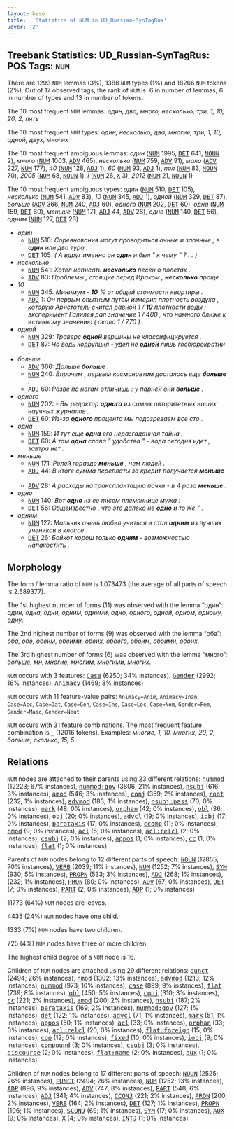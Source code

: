 ```yaml
---
layout: base
title:  'Statistics of NUM in UD_Russian-SynTagRus'
udver: '2'
---
```


## Treebank Statistics: UD_Russian-SynTagRus: POS Tags: `NUM`

There are 1293 `NUM` lemmas (3%), 1388 `NUM` types (1%) and 18266 `NUM` tokens (2%).
Out of 17 observed tags, the rank of `NUM` is: 6 in number of lemmas, 6 in number of types and 13 in number of tokens.

The 10 most frequent `NUM` lemmas: <em>один, два, много, несколько, три, 1, 10, 20, 2, пять</em>

The 10 most frequent `NUM` types:  <em>один, несколько, два, многие, три, 1, 10, одной, двух, многих</em>

The 10 most frequent ambiguous lemmas: <em>один</em> (<tt><a href="ru_syntagrus-pos-NUM.html">NUM</a></tt> 1995, <tt><a href="ru_syntagrus-pos-DET.html">DET</a></tt> 641, <tt><a href="ru_syntagrus-pos-NOUN.html">NOUN</a></tt> 2), <em>много</em> (<tt><a href="ru_syntagrus-pos-NUM.html">NUM</a></tt> 1003, <tt><a href="ru_syntagrus-pos-ADV.html">ADV</a></tt> 465), <em>несколько</em> (<tt><a href="ru_syntagrus-pos-NUM.html">NUM</a></tt> 759, <tt><a href="ru_syntagrus-pos-ADV.html">ADV</a></tt> 91), <em>мало</em> (<tt><a href="ru_syntagrus-pos-ADV.html">ADV</a></tt> 227, <tt><a href="ru_syntagrus-pos-NUM.html">NUM</a></tt> 177), <em>40</em> (<tt><a href="ru_syntagrus-pos-NUM.html">NUM</a></tt> 128, <tt><a href="ru_syntagrus-pos-ADJ.html">ADJ</a></tt> 1), <em>60</em> (<tt><a href="ru_syntagrus-pos-NUM.html">NUM</a></tt> 93, <tt><a href="ru_syntagrus-pos-ADJ.html">ADJ</a></tt> 1), <em>пол</em> (<tt><a href="ru_syntagrus-pos-NUM.html">NUM</a></tt> 83, <tt><a href="ru_syntagrus-pos-NOUN.html">NOUN</a></tt> 70), <em>2005</em> (<tt><a href="ru_syntagrus-pos-NUM.html">NUM</a></tt> 68, <tt><a href="ru_syntagrus-pos-NOUN.html">NOUN</a></tt> 1), <em>i</em> (<tt><a href="ru_syntagrus-pos-NUM.html">NUM</a></tt> 26, <tt><a href="ru_syntagrus-pos-X.html">X</a></tt> 3), <em>2012</em> (<tt><a href="ru_syntagrus-pos-NUM.html">NUM</a></tt> 21, <tt><a href="ru_syntagrus-pos-NOUN.html">NOUN</a></tt> 1)

The 10 most frequent ambiguous types:  <em>один</em> (<tt><a href="ru_syntagrus-pos-NUM.html">NUM</a></tt> 510, <tt><a href="ru_syntagrus-pos-DET.html">DET</a></tt> 105), <em>несколько</em> (<tt><a href="ru_syntagrus-pos-NUM.html">NUM</a></tt> 541, <tt><a href="ru_syntagrus-pos-ADV.html">ADV</a></tt> 83), <em>10</em> (<tt><a href="ru_syntagrus-pos-NUM.html">NUM</a></tt> 345, <tt><a href="ru_syntagrus-pos-ADJ.html">ADJ</a></tt> 1), <em>одной</em> (<tt><a href="ru_syntagrus-pos-NUM.html">NUM</a></tt> 329, <tt><a href="ru_syntagrus-pos-DET.html">DET</a></tt> 87), <em>больше</em> (<tt><a href="ru_syntagrus-pos-ADV.html">ADV</a></tt> 366, <tt><a href="ru_syntagrus-pos-NUM.html">NUM</a></tt> 240, <tt><a href="ru_syntagrus-pos-ADJ.html">ADJ</a></tt> 60), <em>одного</em> (<tt><a href="ru_syntagrus-pos-NUM.html">NUM</a></tt> 202, <tt><a href="ru_syntagrus-pos-DET.html">DET</a></tt> 60), <em>одна</em> (<tt><a href="ru_syntagrus-pos-NUM.html">NUM</a></tt> 159, <tt><a href="ru_syntagrus-pos-DET.html">DET</a></tt> 60), <em>меньше</em> (<tt><a href="ru_syntagrus-pos-NUM.html">NUM</a></tt> 171, <tt><a href="ru_syntagrus-pos-ADJ.html">ADJ</a></tt> 44, <tt><a href="ru_syntagrus-pos-ADV.html">ADV</a></tt> 28), <em>одно</em> (<tt><a href="ru_syntagrus-pos-NUM.html">NUM</a></tt> 140, <tt><a href="ru_syntagrus-pos-DET.html">DET</a></tt> 56), <em>одним</em> (<tt><a href="ru_syntagrus-pos-NUM.html">NUM</a></tt> 127, <tt><a href="ru_syntagrus-pos-DET.html">DET</a></tt> 26)


* <em>один</em>
  * <tt><a href="ru_syntagrus-pos-NUM.html">NUM</a></tt> 510: <em>Соревнования могут проводиться очные и заочные , в <b>один</b> или два тура .</em>
  * <tt><a href="ru_syntagrus-pos-DET.html">DET</a></tt> 105: <em>( А вдруг именно он <b>один</b> и был " к чему " ? . . )</em>
* <em>несколько</em>
  * <tt><a href="ru_syntagrus-pos-NUM.html">NUM</a></tt> 541: <em>Хотел написать <b>несколько</b> песен о полетах .</em>
  * <tt><a href="ru_syntagrus-pos-ADV.html">ADV</a></tt> 83: <em>Проблемы , стоящие перед Ираком , <b>несколько</b> проще .</em>
* <em>10</em>
  * <tt><a href="ru_syntagrus-pos-NUM.html">NUM</a></tt> 345: <em>Минимум - <b>10</b> % от общей стоимости квартиры .</em>
  * <tt><a href="ru_syntagrus-pos-ADJ.html">ADJ</a></tt> 1: <em>Он первым опытным путём измерил плотность воздуха , которую Аристотель считал равной 1 / <b>10</b> плотности воды ; эксперимент Галилея дал значение 1 / 400 , что намного ближе к истинному значению ( около 1 / 770 ) .</em>
* <em>одной</em>
  * <tt><a href="ru_syntagrus-pos-NUM.html">NUM</a></tt> 329: <em>Траверс <b>одной</b> вершины не классифицируется .</em>
  * <tt><a href="ru_syntagrus-pos-DET.html">DET</a></tt> 87: <em>Но ведь коррупция - удел не <b>одной</b> лишь госбюрократии .</em>
* <em>больше</em>
  * <tt><a href="ru_syntagrus-pos-ADV.html">ADV</a></tt> 366: <em>Дальше <b>больше</b> .</em>
  * <tt><a href="ru_syntagrus-pos-NUM.html">NUM</a></tt> 240: <em>Впрочем , первым космонавтам досталось еще <b>больше</b> .</em>
  * <tt><a href="ru_syntagrus-pos-ADJ.html">ADJ</a></tt> 60: <em>Разве по ногам отличишь : у парней они <b>больше</b> .</em>
* <em>одного</em>
  * <tt><a href="ru_syntagrus-pos-NUM.html">NUM</a></tt> 202: <em>- Вы редактор <b>одного</b> из самых авторитетных наших научных журналов .</em>
  * <tt><a href="ru_syntagrus-pos-DET.html">DET</a></tt> 60: <em>Из-за <b>одного</b> процента мы подозреваем все сто .</em>
* <em>одна</em>
  * <tt><a href="ru_syntagrus-pos-NUM.html">NUM</a></tt> 159: <em>И тут еще <b>одна</b> его неразгаданная тайна .</em>
  * <tt><a href="ru_syntagrus-pos-DET.html">DET</a></tt> 60: <em>А там <b>одна</b> слава " удобства " - вода сегодня идет , завтра нет .</em>
* <em>меньше</em>
  * <tt><a href="ru_syntagrus-pos-NUM.html">NUM</a></tt> 171: <em>Ролей гораздо <b>меньше</b> , чем людей .</em>
  * <tt><a href="ru_syntagrus-pos-ADJ.html">ADJ</a></tt> 44: <em>В итоге сумма переплаты за кредит получается <b>меньше</b> .</em>
  * <tt><a href="ru_syntagrus-pos-ADV.html">ADV</a></tt> 28: <em>А расходы на трансплантацию почки - в 4 раза <b>меньше</b> .</em>
* <em>одно</em>
  * <tt><a href="ru_syntagrus-pos-NUM.html">NUM</a></tt> 140: <em>Вот <b>одно</b> из ее писем племяннице мужа :</em>
  * <tt><a href="ru_syntagrus-pos-DET.html">DET</a></tt> 56: <em>Общеизвестно , что это далеко не <b>одно</b> и то же " .</em>
* <em>одним</em>
  * <tt><a href="ru_syntagrus-pos-NUM.html">NUM</a></tt> 127: <em>Мальчик очень любил учиться и стал <b>одним</b> из лучших учеников в классе .</em>
  * <tt><a href="ru_syntagrus-pos-DET.html">DET</a></tt> 26: <em>Бойкот хорош только <b>одним</b> - возможностью напакостить .</em>

## Morphology

The form / lemma ratio of `NUM` is 1.073473 (the average of all parts of speech is 2.589377).

The 1st highest number of forms (11) was observed with the lemma “один”: <em>один, одна, одни, одним, одними, одно, одного, одной, одном, одному, одну</em>.

The 2nd highest number of forms (9) was observed with the lemma “оба”: <em>оба, обе, обеим, обеими, обеих, обоего, обоим, обоими, обоих</em>.

The 3rd highest number of forms (6) was observed with the lemma “много”: <em>больше, мн, многие, многим, многими, многих</em>.

`NUM` occurs with 3 features: <tt><a href="ru_syntagrus-feat-Case.html">Case</a></tt> (6250; 34% instances), <tt><a href="ru_syntagrus-feat-Gender.html">Gender</a></tt> (2992; 16% instances), <tt><a href="ru_syntagrus-feat-Animacy.html">Animacy</a></tt> (1469; 8% instances)

`NUM` occurs with 11 feature-value pairs: `Animacy=Anim`, `Animacy=Inan`, `Case=Acc`, `Case=Dat`, `Case=Gen`, `Case=Ins`, `Case=Loc`, `Case=Nom`, `Gender=Fem`, `Gender=Masc`, `Gender=Neut`

`NUM` occurs with 31 feature combinations.
The most frequent feature combination is `_` (12016 tokens).
Examples: <em>многие, 1, 10, многих, 20, 2, больше, сколько, 15, 5</em>


## Relations

`NUM` nodes are attached to their parents using 23 different relations: <tt><a href="ru_syntagrus-dep-nummod.html">nummod</a></tt> (12223; 67% instances), <tt><a href="ru_syntagrus-dep-nummod-gov.html">nummod:gov</a></tt> (3806; 21% instances), <tt><a href="ru_syntagrus-dep-nsubj.html">nsubj</a></tt> (616; 3% instances), <tt><a href="ru_syntagrus-dep-amod.html">amod</a></tt> (546; 3% instances), <tt><a href="ru_syntagrus-dep-conj.html">conj</a></tt> (359; 2% instances), <tt><a href="ru_syntagrus-dep-root.html">root</a></tt> (232; 1% instances), <tt><a href="ru_syntagrus-dep-advmod.html">advmod</a></tt> (183; 1% instances), <tt><a href="ru_syntagrus-dep-nsubj-pass.html">nsubj:pass</a></tt> (70; 0% instances), <tt><a href="ru_syntagrus-dep-mark.html">mark</a></tt> (48; 0% instances), <tt><a href="ru_syntagrus-dep-orphan.html">orphan</a></tt> (42; 0% instances), <tt><a href="ru_syntagrus-dep-obl.html">obl</a></tt> (36; 0% instances), <tt><a href="ru_syntagrus-dep-obj.html">obj</a></tt> (20; 0% instances), <tt><a href="ru_syntagrus-dep-advcl.html">advcl</a></tt> (19; 0% instances), <tt><a href="ru_syntagrus-dep-iobj.html">iobj</a></tt> (17; 0% instances), <tt><a href="ru_syntagrus-dep-parataxis.html">parataxis</a></tt> (17; 0% instances), <tt><a href="ru_syntagrus-dep-ccomp.html">ccomp</a></tt> (11; 0% instances), <tt><a href="ru_syntagrus-dep-nmod.html">nmod</a></tt> (9; 0% instances), <tt><a href="ru_syntagrus-dep-acl.html">acl</a></tt> (5; 0% instances), <tt><a href="ru_syntagrus-dep-acl-relcl.html">acl:relcl</a></tt> (2; 0% instances), <tt><a href="ru_syntagrus-dep-csubj.html">csubj</a></tt> (2; 0% instances), <tt><a href="ru_syntagrus-dep-appos.html">appos</a></tt> (1; 0% instances), <tt><a href="ru_syntagrus-dep-cc.html">cc</a></tt> (1; 0% instances), <tt><a href="ru_syntagrus-dep-flat.html">flat</a></tt> (1; 0% instances)

Parents of `NUM` nodes belong to 12 different parts of speech: <tt><a href="ru_syntagrus-pos-NOUN.html">NOUN</a></tt> (12855; 70% instances), <tt><a href="ru_syntagrus-pos-VERB.html">VERB</a></tt> (2039; 11% instances), <tt><a href="ru_syntagrus-pos-NUM.html">NUM</a></tt> (1252; 7% instances), <tt><a href="ru_syntagrus-pos-SYM.html">SYM</a></tt> (930; 5% instances), <tt><a href="ru_syntagrus-pos-PROPN.html">PROPN</a></tt> (533; 3% instances), <tt><a href="ru_syntagrus-pos-ADJ.html">ADJ</a></tt> (268; 1% instances),  (232; 1% instances), <tt><a href="ru_syntagrus-pos-PRON.html">PRON</a></tt> (80; 0% instances), <tt><a href="ru_syntagrus-pos-ADV.html">ADV</a></tt> (67; 0% instances), <tt><a href="ru_syntagrus-pos-DET.html">DET</a></tt> (7; 0% instances), <tt><a href="ru_syntagrus-pos-PART.html">PART</a></tt> (2; 0% instances), <tt><a href="ru_syntagrus-pos-ADP.html">ADP</a></tt> (1; 0% instances)

11773 (64%) `NUM` nodes are leaves.

4435 (24%) `NUM` nodes have one child.

1333 (7%) `NUM` nodes have two children.

725 (4%) `NUM` nodes have three or more children.

The highest child degree of a `NUM` node is 16.

Children of `NUM` nodes are attached using 29 different relations: <tt><a href="ru_syntagrus-dep-punct.html">punct</a></tt> (2494; 26% instances), <tt><a href="ru_syntagrus-dep-nmod.html">nmod</a></tt> (1302; 13% instances), <tt><a href="ru_syntagrus-dep-advmod.html">advmod</a></tt> (1213; 12% instances), <tt><a href="ru_syntagrus-dep-nummod.html">nummod</a></tt> (973; 10% instances), <tt><a href="ru_syntagrus-dep-case.html">case</a></tt> (899; 9% instances), <tt><a href="ru_syntagrus-dep-flat.html">flat</a></tt> (739; 8% instances), <tt><a href="ru_syntagrus-dep-obl.html">obl</a></tt> (450; 5% instances), <tt><a href="ru_syntagrus-dep-conj.html">conj</a></tt> (310; 3% instances), <tt><a href="ru_syntagrus-dep-cc.html">cc</a></tt> (221; 2% instances), <tt><a href="ru_syntagrus-dep-amod.html">amod</a></tt> (200; 2% instances), <tt><a href="ru_syntagrus-dep-nsubj.html">nsubj</a></tt> (187; 2% instances), <tt><a href="ru_syntagrus-dep-parataxis.html">parataxis</a></tt> (169; 2% instances), <tt><a href="ru_syntagrus-dep-nummod-gov.html">nummod:gov</a></tt> (127; 1% instances), <tt><a href="ru_syntagrus-dep-det.html">det</a></tt> (122; 1% instances), <tt><a href="ru_syntagrus-dep-advcl.html">advcl</a></tt> (71; 1% instances), <tt><a href="ru_syntagrus-dep-mark.html">mark</a></tt> (51; 1% instances), <tt><a href="ru_syntagrus-dep-appos.html">appos</a></tt> (50; 1% instances), <tt><a href="ru_syntagrus-dep-acl.html">acl</a></tt> (33; 0% instances), <tt><a href="ru_syntagrus-dep-orphan.html">orphan</a></tt> (33; 0% instances), <tt><a href="ru_syntagrus-dep-acl-relcl.html">acl:relcl</a></tt> (20; 0% instances), <tt><a href="ru_syntagrus-dep-flat-foreign.html">flat:foreign</a></tt> (15; 0% instances), <tt><a href="ru_syntagrus-dep-cop.html">cop</a></tt> (12; 0% instances), <tt><a href="ru_syntagrus-dep-fixed.html">fixed</a></tt> (10; 0% instances), <tt><a href="ru_syntagrus-dep-iobj.html">iobj</a></tt> (9; 0% instances), <tt><a href="ru_syntagrus-dep-compound.html">compound</a></tt> (3; 0% instances), <tt><a href="ru_syntagrus-dep-csubj.html">csubj</a></tt> (3; 0% instances), <tt><a href="ru_syntagrus-dep-discourse.html">discourse</a></tt> (2; 0% instances), <tt><a href="ru_syntagrus-dep-flat-name.html">flat:name</a></tt> (2; 0% instances), <tt><a href="ru_syntagrus-dep-aux.html">aux</a></tt> (1; 0% instances)

Children of `NUM` nodes belong to 17 different parts of speech: <tt><a href="ru_syntagrus-pos-NOUN.html">NOUN</a></tt> (2525; 26% instances), <tt><a href="ru_syntagrus-pos-PUNCT.html">PUNCT</a></tt> (2494; 26% instances), <tt><a href="ru_syntagrus-pos-NUM.html">NUM</a></tt> (1252; 13% instances), <tt><a href="ru_syntagrus-pos-ADP.html">ADP</a></tt> (896; 9% instances), <tt><a href="ru_syntagrus-pos-ADV.html">ADV</a></tt> (747; 8% instances), <tt><a href="ru_syntagrus-pos-PART.html">PART</a></tt> (548; 6% instances), <tt><a href="ru_syntagrus-pos-ADJ.html">ADJ</a></tt> (341; 4% instances), <tt><a href="ru_syntagrus-pos-CCONJ.html">CCONJ</a></tt> (221; 2% instances), <tt><a href="ru_syntagrus-pos-PRON.html">PRON</a></tt> (200; 2% instances), <tt><a href="ru_syntagrus-pos-VERB.html">VERB</a></tt> (164; 2% instances), <tt><a href="ru_syntagrus-pos-DET.html">DET</a></tt> (127; 1% instances), <tt><a href="ru_syntagrus-pos-PROPN.html">PROPN</a></tt> (106; 1% instances), <tt><a href="ru_syntagrus-pos-SCONJ.html">SCONJ</a></tt> (69; 1% instances), <tt><a href="ru_syntagrus-pos-SYM.html">SYM</a></tt> (17; 0% instances), <tt><a href="ru_syntagrus-pos-AUX.html">AUX</a></tt> (9; 0% instances), <tt><a href="ru_syntagrus-pos-X.html">X</a></tt> (4; 0% instances), <tt><a href="ru_syntagrus-pos-INTJ.html">INTJ</a></tt> (1; 0% instances)

